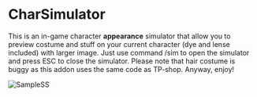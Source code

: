 # CharSimulator
This is an in-game character **appearance** simulator that allow you to preview costume and stuff on your current character (dye and lense included) with larger image. Just use command /sim to open the simulator and press ESC to close the simulator. Please note that hair costume is buggy as this addon uses the same code as TP-shop. Anyway, enjoy!

![SampleSS](https://cloud.githubusercontent.com/assets/13028773/18630836/fd9b4c2a-7e98-11e6-9241-dd790c0c4db8.png)
